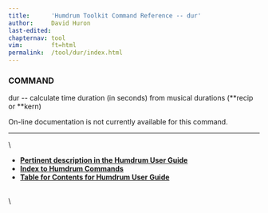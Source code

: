```yaml
---
title:		'Humdrum Toolkit Command Reference -- dur'
author:		David Huron
last-edited:	
chapternav:	tool
vim:		ft=html
permalink:	/tool/dur/index.html
---
```



### COMMAND

<span class="tool">dur</span> -- calculate time duration (in seconds) from musical durations
(\*\*recip or \*\*kern)

On-line documentation is not currently available for this command.

------------------------------------------------------------------------

\

-   [**Pertinent description in the Humdrum User
    Guide**](../guide34.html#Interval_Vectors_Using_the_iv_Command)
-   [**Index to Humdrum Commands**](../commands.toc.html)
-   [**Table for Contents for Humdrum User Guide**](../guide.toc.html)

\
\
